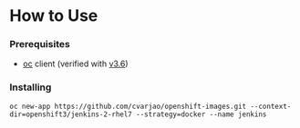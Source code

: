 
# How to Use

### Prerequisites
* [oc](https://github.com/openshift/origin/releases) client (verified with [v3.6](https://github.com/openshift/origin/releases/tag/v3.6.0))
### Installing
```
oc new-app https://github.com/cvarjao/openshift-images.git --context-dir=openshift3/jenkins-2-rhel7 --strategy=docker --name jenkins
```

